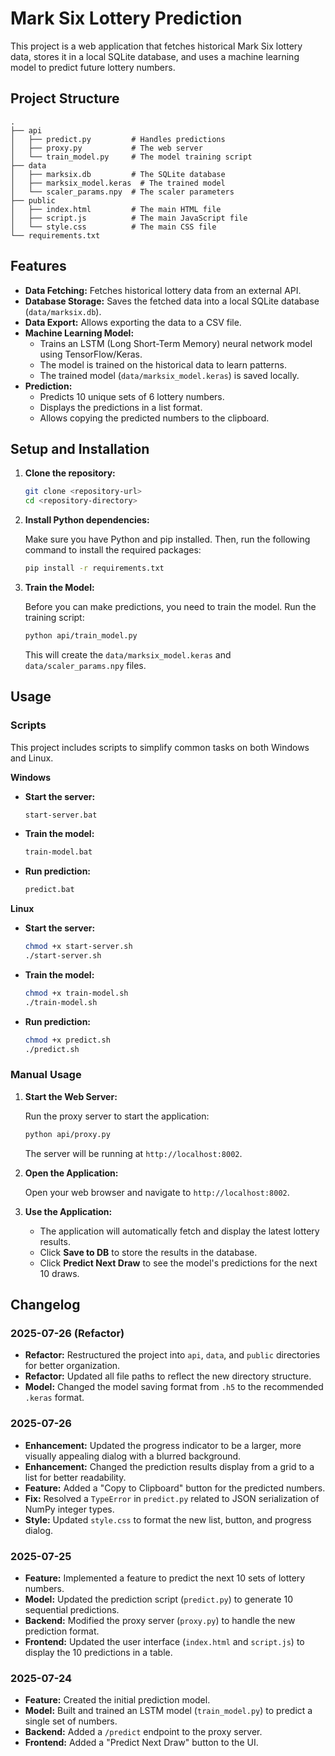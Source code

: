 # Mark Six Lottery Prediction

This project is a web application that fetches historical Mark Six lottery data, stores it in a local SQLite database, and uses a machine learning model to predict future lottery numbers.

## Project Structure

```
.
├── api
│   ├── predict.py         # Handles predictions
│   ├── proxy.py           # The web server
│   └── train_model.py     # The model training script
├── data
│   ├── marksix.db         # The SQLite database
│   ├── marksix_model.keras  # The trained model
│   └── scaler_params.npy  # The scaler parameters
├── public
│   ├── index.html         # The main HTML file
│   ├── script.js          # The main JavaScript file
│   └── style.css          # The main CSS file
└── requirements.txt
```

## Features

-   **Data Fetching:** Fetches historical lottery data from an external API.
-   **Database Storage:** Saves the fetched data into a local SQLite database (`data/marksix.db`).
-   **Data Export:** Allows exporting the data to a CSV file.
-   **Machine Learning Model:**
    -   Trains an LSTM (Long Short-Term Memory) neural network model using TensorFlow/Keras.
    -   The model is trained on the historical data to learn patterns.
    -   The trained model (`data/marksix_model.keras`) is saved locally.
-   **Prediction:**
    -   Predicts 10 unique sets of 6 lottery numbers.
    -   Displays the predictions in a list format.
    -   Allows copying the predicted numbers to the clipboard.

## Setup and Installation

1.  **Clone the repository:**

    ```bash
    git clone <repository-url>
    cd <repository-directory>
    ```

2.  **Install Python dependencies:**

    Make sure you have Python and pip installed. Then, run the following command to install the required packages:

    ```bash
    pip install -r requirements.txt
    ```

3.  **Train the Model:**

    Before you can make predictions, you need to train the model. Run the training script:

    ```bash
    python api/train_model.py
    ```

    This will create the `data/marksix_model.keras` and `data/scaler_params.npy` files.

## Usage

### Scripts

This project includes scripts to simplify common tasks on both Windows and Linux.

**Windows**

-   **Start the server:**
    ```bash
    start-server.bat
    ```
-   **Train the model:**
    ```bash
    train-model.bat
    ```
-   **Run prediction:**
    ```bash
    predict.bat
    ```

**Linux**

-   **Start the server:**
    ```bash
    chmod +x start-server.sh
    ./start-server.sh
    ```
-   **Train the model:**
    ```bash
    chmod +x train-model.sh
    ./train-model.sh
    ```
-   **Run prediction:**
    ```bash
    chmod +x predict.sh
    ./predict.sh
    ```

### Manual Usage

1.  **Start the Web Server:**

    Run the proxy server to start the application:

    ```bash
    python api/proxy.py
    ```

    The server will be running at `http://localhost:8002`.

2.  **Open the Application:**

    Open your web browser and navigate to `http://localhost:8002`.

3.  **Use the Application:**
    -   The application will automatically fetch and display the latest lottery results.
    -   Click **Save to DB** to store the results in the database.
    -   Click **Predict Next Draw** to see the model's predictions for the next 10 draws.

## Changelog

### 2025-07-26 (Refactor)

-   **Refactor:** Restructured the project into `api`, `data`, and `public` directories for better organization.
-   **Refactor:** Updated all file paths to reflect the new directory structure.
-   **Model:** Changed the model saving format from `.h5` to the recommended `.keras` format.

### 2025-07-26

-   **Enhancement:** Updated the progress indicator to be a larger, more visually appealing dialog with a blurred background.
-   **Enhancement:** Changed the prediction results display from a grid to a list for better readability.
-   **Feature:** Added a "Copy to Clipboard" button for the predicted numbers.
-   **Fix:** Resolved a `TypeError` in `predict.py` related to JSON serialization of NumPy integer types.
-   **Style:** Updated `style.css` to format the new list, button, and progress dialog.

### 2025-07-25

-   **Feature:** Implemented a feature to predict the next 10 sets of lottery numbers.
-   **Model:** Updated the prediction script (`predict.py`) to generate 10 sequential predictions.
-   **Backend:** Modified the proxy server (`proxy.py`) to handle the new prediction format.
-   **Frontend:** Updated the user interface (`index.html` and `script.js`) to display the 10 predictions in a table.

### 2025-07-24

-   **Feature:** Created the initial prediction model.
-   **Model:** Built and trained an LSTM model (`train_model.py`) to predict a single set of numbers.
-   **Backend:** Added a `/predict` endpoint to the proxy server.
-   **Frontend:** Added a "Predict Next Draw" button to the UI.